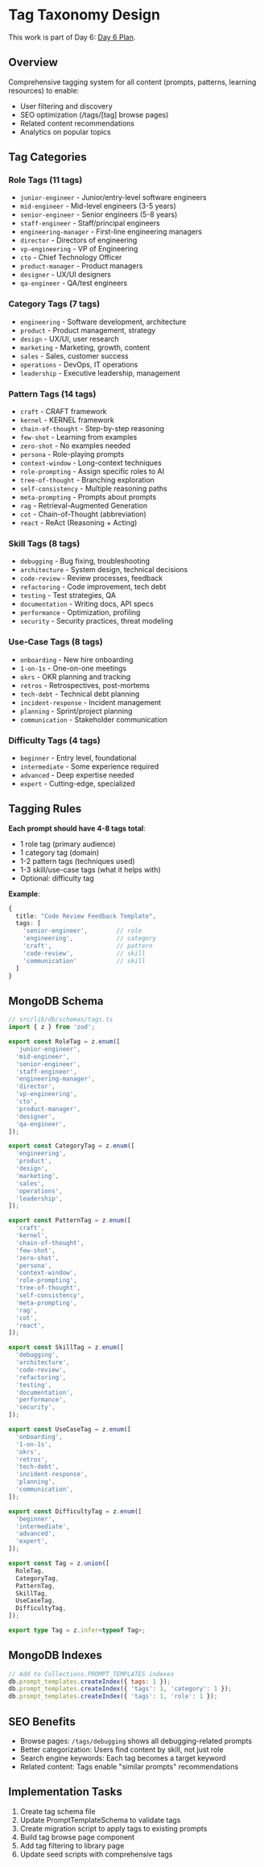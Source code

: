 <!--
AI Summary: Comprehensive tag taxonomy for content discoverability and SEO optimization.
Tags enable filtering, browse pages, and search engine indexing.
-->

# Tag Taxonomy Design

This work is part of Day 6: [Day 6 Plan](../planning/DAY_6_PLAN.md).

## Overview

Comprehensive tagging system for all content (prompts, patterns, learning resources) to enable:
- User filtering and discovery
- SEO optimization (/tags/[tag] browse pages)
- Related content recommendations
- Analytics on popular topics

## Tag Categories

### Role Tags (11 tags)
- `junior-engineer` - Junior/entry-level software engineers
- `mid-engineer` - Mid-level engineers (3-5 years)
- `senior-engineer` - Senior engineers (5-8 years)
- `staff-engineer` - Staff/principal engineers
- `engineering-manager` - First-line engineering managers
- `director` - Directors of engineering
- `vp-engineering` - VP of Engineering
- `cto` - Chief Technology Officer
- `product-manager` - Product managers
- `designer` - UX/UI designers
- `qa-engineer` - QA/test engineers

### Category Tags (7 tags)
- `engineering` - Software development, architecture
- `product` - Product management, strategy
- `design` - UX/UI, user research
- `marketing` - Marketing, growth, content
- `sales` - Sales, customer success
- `operations` - DevOps, IT operations
- `leadership` - Executive leadership, management

### Pattern Tags (14 tags)
- `craft` - CRAFT framework
- `kernel` - KERNEL framework
- `chain-of-thought` - Step-by-step reasoning
- `few-shot` - Learning from examples
- `zero-shot` - No examples needed
- `persona` - Role-playing prompts
- `context-window` - Long-context techniques
- `role-prompting` - Assign specific roles to AI
- `tree-of-thought` - Branching exploration
- `self-consistency` - Multiple reasoning paths
- `meta-prompting` - Prompts about prompts
- `rag` - Retrieval-Augmented Generation
- `cot` - Chain-of-Thought (abbreviation)
- `react` - ReAct (Reasoning + Acting)

### Skill Tags (8 tags)
- `debugging` - Bug fixing, troubleshooting
- `architecture` - System design, technical decisions
- `code-review` - Review processes, feedback
- `refactoring` - Code improvement, tech debt
- `testing` - Test strategies, QA
- `documentation` - Writing docs, API specs
- `performance` - Optimization, profiling
- `security` - Security practices, threat modeling

### Use-Case Tags (8 tags)
- `onboarding` - New hire onboarding
- `1-on-1s` - One-on-one meetings
- `okrs` - OKR planning and tracking
- `retros` - Retrospectives, post-mortems
- `tech-debt` - Technical debt planning
- `incident-response` - Incident management
- `planning` - Sprint/project planning
- `communication` - Stakeholder communication

### Difficulty Tags (4 tags)
- `beginner` - Entry level, foundational
- `intermediate` - Some experience required
- `advanced` - Deep expertise needed
- `expert` - Cutting-edge, specialized

## Tagging Rules

**Each prompt should have 4-8 tags total**:
- 1 role tag (primary audience)
- 1 category tag (domain)
- 1-2 pattern tags (techniques used)
- 1-3 skill/use-case tags (what it helps with)
- Optional: difficulty tag

**Example**:
```typescript
{
  title: "Code Review Feedback Template",
  tags: [
    'senior-engineer',        // role
    'engineering',            // category
    'craft',                  // pattern
    'code-review',            // skill
    'communication'           // skill
  ]
}
```

## MongoDB Schema

```typescript
// src/lib/db/schemas/tags.ts
import { z } from 'zod';

export const RoleTag = z.enum([
  'junior-engineer',
  'mid-engineer',
  'senior-engineer',
  'staff-engineer',
  'engineering-manager',
  'director',
  'vp-engineering',
  'cto',
  'product-manager',
  'designer',
  'qa-engineer',
]);

export const CategoryTag = z.enum([
  'engineering',
  'product',
  'design',
  'marketing',
  'sales',
  'operations',
  'leadership',
]);

export const PatternTag = z.enum([
  'craft',
  'kernel',
  'chain-of-thought',
  'few-shot',
  'zero-shot',
  'persona',
  'context-window',
  'role-prompting',
  'tree-of-thought',
  'self-consistency',
  'meta-prompting',
  'rag',
  'cot',
  'react',
]);

export const SkillTag = z.enum([
  'debugging',
  'architecture',
  'code-review',
  'refactoring',
  'testing',
  'documentation',
  'performance',
  'security',
]);

export const UseCaseTag = z.enum([
  'onboarding',
  '1-on-1s',
  'okrs',
  'retros',
  'tech-debt',
  'incident-response',
  'planning',
  'communication',
]);

export const DifficultyTag = z.enum([
  'beginner',
  'intermediate',
  'advanced',
  'expert',
]);

export const Tag = z.union([
  RoleTag,
  CategoryTag,
  PatternTag,
  SkillTag,
  UseCaseTag,
  DifficultyTag,
]);

export type Tag = z.infer<typeof Tag>;
```

## MongoDB Indexes

```javascript
// Add to Collections.PROMPT_TEMPLATES indexes
db.prompt_templates.createIndex({ tags: 1 });
db.prompt_templates.createIndex({ 'tags': 1, 'category': 1 });
db.prompt_templates.createIndex({ 'tags': 1, 'role': 1 });
```

## SEO Benefits

- Browse pages: `/tags/debugging` shows all debugging-related prompts
- Better categorization: Users find content by skill, not just role
- Search engine keywords: Each tag becomes a target keyword
- Related content: Tags enable "similar prompts" recommendations

## Implementation Tasks

1. Create tag schema file
2. Update PromptTemplateSchema to validate tags
3. Create migration script to apply tags to existing prompts
4. Build tag browse page component
5. Add tag filtering to library page
6. Update seed scripts with comprehensive tags

